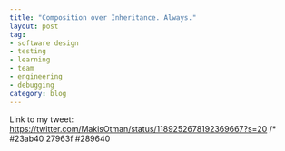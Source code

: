 ```yaml
---
title: "Composition over Inheritance. Always."
layout: post
tag:
- software design
- testing
- learning
- team
- engineering
- debugging
category: blog
---
```


Link to my tweet: https://twitter.com/MakisOtman/status/1189252678192369667?s=20
          /* #23ab40
27963f
#289640
